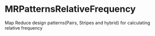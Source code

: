 # MRPatternsRelativeFrequency
Map Reduce design patterns(Pairs, Stripes and hybrid) for calculating relative frequency

